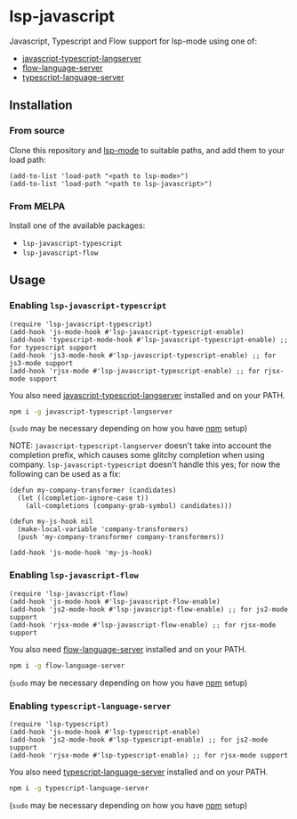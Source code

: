 lsp-javascript
==============

Javascript, Typescript and Flow support for lsp-mode using one of:
- [javascript-typescript-langserver](https://github.com/sourcegraph/javascript-typescript-langserver)
- [flow-language-server](https://github.com/flowtype/flow-language-server)
- [typescript-language-server](https://github.com/theia-ide/typescript-language-server)

## Installation

### From source

Clone this repository and [lsp-mode](https://github.com/emacs-lsp/lsp-mode) to
suitable paths, and add them to your load path:

```emacs-lisp
(add-to-list 'load-path "<path to lsp-mode>")
(add-to-list 'load-path "<path to lsp-javascript>")
```

### From MELPA

Install one of the available packages:
- `lsp-javascript-typescript`
- `lsp-javascript-flow`

## Usage
### Enabling `lsp-javascript-typescript`

```emacs-lisp
(require 'lsp-javascript-typescript)
(add-hook 'js-mode-hook #'lsp-javascript-typescript-enable)
(add-hook 'typescript-mode-hook #'lsp-javascript-typescript-enable) ;; for typescript support
(add-hook 'js3-mode-hook #'lsp-javascript-typescript-enable) ;; for js3-mode support
(add-hook 'rjsx-mode #'lsp-javascript-typescript-enable) ;; for rjsx-mode support
```

You also need
[javascript-typescript-langserver](https://github.com/sourcegraph/javascript-typescript-langserver)
installed and on your PATH.

```bash
npm i -g javascript-typescript-langserver
```

(`sudo` may be necessary depending on how you have
[npm](https://www.npmjs.com/) setup)

NOTE: `javascript-typescript-langserver` doesn't take into account the
completion prefix, which causes some glitchy completion when using
company. `lsp-javascript-typescript` doesn't handle this yes; for now
the following can be used as a fix:

```
(defun my-company-transformer (candidates)
  (let ((completion-ignore-case t))
    (all-completions (company-grab-symbol) candidates)))

(defun my-js-hook nil
  (make-local-variable 'company-transformers)
  (push 'my-company-transformer company-transformers))

(add-hook 'js-mode-hook 'my-js-hook)
```

### Enabling `lsp-javascript-flow`

```emacs-lisp
(require 'lsp-javascript-flow)
(add-hook 'js-mode-hook #'lsp-javascript-flow-enable)
(add-hook 'js2-mode-hook #'lsp-javascript-flow-enable) ;; for js2-mode support
(add-hook 'rjsx-mode #'lsp-javascript-flow-enable) ;; for rjsx-mode support
```

You also need [flow-language-server](https://github.com/flowtype/flow-language-server) installed and on your PATH.

```bash
npm i -g flow-language-server
```

(`sudo` may be necessary depending on how you have
[npm](https://www.npmjs.com/) setup)

### Enabling `typescript-language-server`

```emacs-lisp
(require 'lsp-typescript)
(add-hook 'js-mode-hook #'lsp-typescript-enable)
(add-hook 'js2-mode-hook #'lsp-typescript-enable) ;; for js2-mode support
(add-hook 'rjsx-mode #'lsp-typescript-enable) ;; for rjsx-mode support
```

You also need [typescript-language-server](https://github.com/theia-ide/typescript-language-server) installed and on your PATH.

```bash
npm i -g typescript-language-server
```

(`sudo` may be necessary depending on how you have
[npm](https://www.npmjs.com/) setup)
